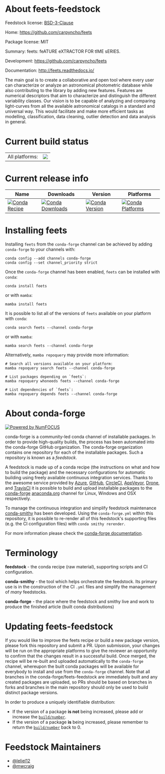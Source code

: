 About feets-feedstock
=====================

Feedstock license: [BSD-3-Clause](https://github.com/conda-forge/feets-feedstock/blob/main/LICENSE.txt)

Home: https://github.com/carpyncho/feets

Package license: MIT

Summary: feets: feATURE eXTRACTOR FOR tIME sERIES.

Development: https://github.com/carpyncho/feets

Documentation: http://feets.readthedocs.io/

The main goal is to create a collaborative and open tool where every user can
characterize or analyze an astronomical photometric database while also
contributing to the library by adding new features. Features are numerical
descriptors that aim to characterize and distinguish the different
variability classes.
Our vision is to be capable of analyzing and comparing light-curves from all
the available astronomical catalogs in a standard and universal way. This
would facilitate and make more efficient tasks as modelling, classification,
data cleaning, outlier detection and data analysis in general.


Current build status
====================


<table><tr><td>All platforms:</td>
    <td>
      <a href="https://dev.azure.com/conda-forge/feedstock-builds/_build/latest?definitionId=7277&branchName=main">
        <img src="https://dev.azure.com/conda-forge/feedstock-builds/_apis/build/status/feets-feedstock?branchName=main">
      </a>
    </td>
  </tr>
</table>

Current release info
====================

| Name | Downloads | Version | Platforms |
| --- | --- | --- | --- |
| [![Conda Recipe](https://img.shields.io/badge/recipe-feets-green.svg)](https://anaconda.org/conda-forge/feets) | [![Conda Downloads](https://img.shields.io/conda/dn/conda-forge/feets.svg)](https://anaconda.org/conda-forge/feets) | [![Conda Version](https://img.shields.io/conda/vn/conda-forge/feets.svg)](https://anaconda.org/conda-forge/feets) | [![Conda Platforms](https://img.shields.io/conda/pn/conda-forge/feets.svg)](https://anaconda.org/conda-forge/feets) |

Installing feets
================

Installing `feets` from the `conda-forge` channel can be achieved by adding `conda-forge` to your channels with:

```
conda config --add channels conda-forge
conda config --set channel_priority strict
```

Once the `conda-forge` channel has been enabled, `feets` can be installed with `conda`:

```
conda install feets
```

or with `mamba`:

```
mamba install feets
```

It is possible to list all of the versions of `feets` available on your platform with `conda`:

```
conda search feets --channel conda-forge
```

or with `mamba`:

```
mamba search feets --channel conda-forge
```

Alternatively, `mamba repoquery` may provide more information:

```
# Search all versions available on your platform:
mamba repoquery search feets --channel conda-forge

# List packages depending on `feets`:
mamba repoquery whoneeds feets --channel conda-forge

# List dependencies of `feets`:
mamba repoquery depends feets --channel conda-forge
```


About conda-forge
=================

[![Powered by
NumFOCUS](https://img.shields.io/badge/powered%20by-NumFOCUS-orange.svg?style=flat&colorA=E1523D&colorB=007D8A)](https://numfocus.org)

conda-forge is a community-led conda channel of installable packages.
In order to provide high-quality builds, the process has been automated into the
conda-forge GitHub organization. The conda-forge organization contains one repository
for each of the installable packages. Such a repository is known as a *feedstock*.

A feedstock is made up of a conda recipe (the instructions on what and how to build
the package) and the necessary configurations for automatic building using freely
available continuous integration services. Thanks to the awesome service provided by
[Azure](https://azure.microsoft.com/en-us/services/devops/), [GitHub](https://github.com/),
[CircleCI](https://circleci.com/), [AppVeyor](https://www.appveyor.com/),
[Drone](https://cloud.drone.io/welcome), and [TravisCI](https://travis-ci.com/)
it is possible to build and upload installable packages to the
[conda-forge](https://anaconda.org/conda-forge) [anaconda.org](https://anaconda.org/)
channel for Linux, Windows and OSX respectively.

To manage the continuous integration and simplify feedstock maintenance
[conda-smithy](https://github.com/conda-forge/conda-smithy) has been developed.
Using the ``conda-forge.yml`` within this repository, it is possible to re-render all of
this feedstock's supporting files (e.g. the CI configuration files) with ``conda smithy rerender``.

For more information please check the [conda-forge documentation](https://conda-forge.org/docs/).

Terminology
===========

**feedstock** - the conda recipe (raw material), supporting scripts and CI configuration.

**conda-smithy** - the tool which helps orchestrate the feedstock.
                   Its primary use is in the construction of the CI ``.yml`` files
                   and simplify the management of *many* feedstocks.

**conda-forge** - the place where the feedstock and smithy live and work to
                  produce the finished article (built conda distributions)


Updating feets-feedstock
========================

If you would like to improve the feets recipe or build a new
package version, please fork this repository and submit a PR. Upon submission,
your changes will be run on the appropriate platforms to give the reviewer an
opportunity to confirm that the changes result in a successful build. Once
merged, the recipe will be re-built and uploaded automatically to the
`conda-forge` channel, whereupon the built conda packages will be available for
everybody to install and use from the `conda-forge` channel.
Note that all branches in the conda-forge/feets-feedstock are
immediately built and any created packages are uploaded, so PRs should be based
on branches in forks and branches in the main repository should only be used to
build distinct package versions.

In order to produce a uniquely identifiable distribution:
 * If the version of a package **is not** being increased, please add or increase
   the [``build/number``](https://docs.conda.io/projects/conda-build/en/latest/resources/define-metadata.html#build-number-and-string).
 * If the version of a package **is** being increased, please remember to return
   the [``build/number``](https://docs.conda.io/projects/conda-build/en/latest/resources/define-metadata.html#build-number-and-string)
   back to 0.

Feedstock Maintainers
=====================

* [@leliel12](https://github.com/leliel12/)
* [@mwcraig](https://github.com/mwcraig/)

